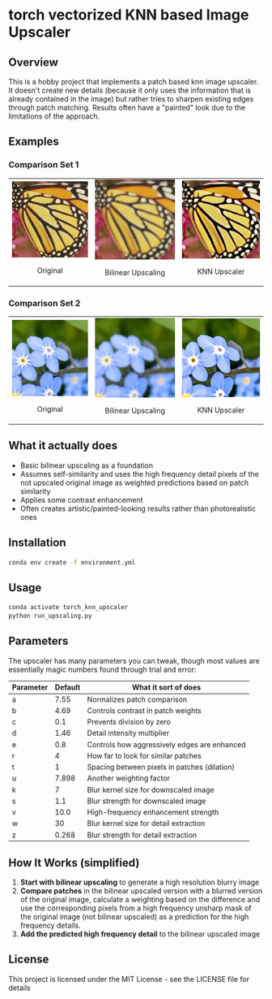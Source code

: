 # torch vectorized KNN based Image Upscaler

## Overview

This is a hobby project that implements a patch based knn image upscaler. It doesn't create new details (because it only uses the information that is already contained in the image) but rather tries to sharpen existing edges through patch matching. Results often have a "painted" look due to the limitations of the approach.

## Examples

### Comparison Set 1

<table>
  <tr>
    <td><img src="examples/butterfly.png" width="256"><br><p align="center">Original</p></td>
    <td><img src="examples/butterfly_lr.png" width="256"><br><p align="center">Bilinear Upscaling</p></td>
    <td><img src="examples/butterfly_upscaled.png" width="256"><br><p align="center">KNN Upscaler</p></td>
  </tr>
</table>

### Comparison Set 2

<table>
  <tr>
    <td><img src="examples/flower.png" width="256"><br><p align="center">Original</p></td>
    <td><img src="examples/flower_lr.png" width="256"><br><p align="center">Bilinear Upscaling</p></td>
    <td><img src="examples/flower_upscaled.png" width="256"><br><p align="center">KNN Upscaler</p></td>
  </tr>
</table>

## What it actually does

- Basic bilinear upscaling as a foundation
- Assumes self-similarity and uses the high frequency detail pixels of the not upscaled original image as weighted predictions based on patch similarity
- Applies some contrast enhancement
- Often creates artistic/painted-looking results rather than photorealistic ones

## Installation

```bash
conda env create -f environment.yml
```

## Usage

```bash
conda activate torch_knn_upscaler
python run_upscaling.py
```

## Parameters

The upscaler has many parameters you can tweak, though most values are essentially magic numbers found through trial and error:

| Parameter | Default | What it sort of does |
|-----------|---------|-------------|
| a | 7.55 | Normalizes patch comparison |
| b | 4.69 | Controls contrast in patch weights |
| c | 0.1 | Prevents division by zero |
| d | 1.46 | Detail intensity multiplier |
| e | 0.8 | Controls how aggressively edges are enhanced |
| r | 4 | How far to look for similar patches |
| t | 1 | Spacing between pixels in patches (dilation) |
| u | 7.898 | Another weighting factor |
| k | 7 | Blur kernel size for downscaled image |
| s | 1.1 | Blur strength for downscaled image |
| v | 10.0 | High-frequency enhancement strength |
| w | 30 | Blur kernel size for detail extraction |
| z | 0.268 | Blur strength for detail extraction |

## How It Works (simplified)

1. **Start with bilinear upscaling** to generate a high resolution blurry image
2. **Compare patches** in the bilinear upscaled version with a blurred version of the original image, calculate a weighting based on the difference and use the corresponding pixels from a high frequency unsharp mask of the original image (not bilinear upscaled) as a prediction for the high frequency details.
3. **Add the predicted high frequency detail** to the bilinear upscaled image

## License

This project is licensed under the MIT License - see the LICENSE file for details
